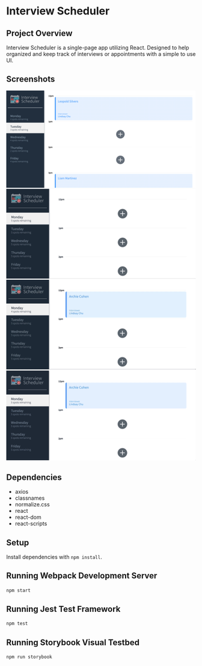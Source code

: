 # Interview Scheduler

## Project Overview
Interview Scheduler is a single-page app utilizing React. Designed to help organized and keep track of interviews or appointments with a simple to use UI. 

## Screenshots
!["Main Page"](https://github.com/Avery-Nguyen/scheduler/blob/master/docs/Main-Page.png?raw=true)
!["Create Inteview"](https://github.com/Avery-Nguyen/scheduler/blob/master/docs/create.gif?raw=true)
!["Edit Inteview"](https://github.com/Avery-Nguyen/scheduler/blob/master/docs/edit.gif?raw=true)
!["Delete Inteview"](https://github.com/Avery-Nguyen/scheduler/blob/master/docs/delete.gif?raw=true)

## Dependencies
- axios
- classnames
- normalize.css
- react
- react-dom
- react-scripts

## Setup

Install dependencies with `npm install`.

## Running Webpack Development Server

```sh
npm start
```

## Running Jest Test Framework

```sh
npm test
```

## Running Storybook Visual Testbed

```sh
npm run storybook
```
